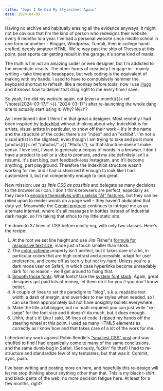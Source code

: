```yaml
---
title: "Oops I Re-Did My Stylesheet Again"
date: 2024-04-09
---
```

Having no archive and habitually erasing all the evidence anyways, it might not be obvious that I'm the kind of person who redesigns their website every 6 months to a year. I've had a personal website since middle school in one form or another - Blogger, Wordpress, Tumblr, then in college hand-crafted, deeply amateur HTML. We're way past the ship of Theseus at this point, past sports car getting rebuilt in the garage; it's some kind of mania.

The truth is I'm not an amazing coder or web designer, but I'm addicted to the immediate results. The other forms of creativity I engage in – mainly writing – take time and headspace, but web coding is the equivalent of making with my hands. I used to have to compulsively hammer the keyboard shortcut to refresh, like a monkey before tools; now I use [Hugo](https://gohugo.io/) and it knows how to deliver that drug right to me every time I save.

So yeah, I re-did my website again, not [even a month]({{< ref "/notes/2024-03-17/" >}} "2024-03-17") after re-launching the whole dang site to actually start using it. Why? *WHY?*

As I mentioned I don't think I'm that great a designer. Most recently I had been inspired by [Indexhibit](https://indexhibit.org/) without thinking about why. Indexhibit is for artists, visual artists in particular, to show off their work – it's in the name and the structure of the code: there's an "index" and an "exhibit". I'm not a visual artist in the slightest, even though I am trying to take and post more [photos]({{< ref "/photos/" >}} "Photos"), so that structure doesn't make sense. I love text, I want to generate a corpus of words in a browser. I don't have a product to sell or a vibe to promote, and my site definitely isn't a resumé. It's part blog, part feedback-less Instagram, and it'll become anything, part playground. Therefore the Indexhibit structure wasn't working for me, and I had customized it enough to look like I had customized it, but not competently enough to look great.

New mission: *use as little CSS as possible* and delegate as many decisions to the browser as I can. I don't think browsers are perfect, especially as they race to [engorge themselves with useless "AI" features](https://keith.is/posts/souring-on-arc-browser/), but they can be relied upon to render words on a page well – they haven't abdicated that duty yet. Meanwhile the [Gemini protocol](https://geminiquickst.art/) continues to intrigue me as an alternate internet, where it's all messages in bottles instead of industrial dark magic, so I'm taking that ethos to my little static site.

I'm down to 37 lines of CSS before minify-ing, with only two classes. Here's the recipe:

1. At the root we set line height and use Jim Fisher's [formula for responsive text size](https://jameshfisher.com/2024/03/12/a-formula-for-responsive-font-size/), made just a touch smaller than stock.
2. The [color-scheme](https://developer.mozilla.org/en-US/docs/Web/CSS/color-scheme) property isn't perfect, but it takes care of a lot, in particular colors that are high contrast and accessible, adapt for user preference, and come off as tech-y but not try-hard. Unless you're a dark mode user on Safari, in which case hyperlinks become unreadably dark for no reason - we'll get around to fixing that.
3. [Smooth those fonts](https://developer.mozilla.org/en-US/docs/Web/CSS/font-smooth). What fonts? Use the [system font stack](https://systemfontstack.com/). Again, great designers got paid lots of money, let them do it for you if you don't know better.
4. A couple of lines to set the paradigm to "blog", a.k.a. readable text width, a dash of margin, and overrides to nav styles when needed, so I can use them appropriately but not have unsightly bullets everywhere.
5. Make the title a bit bigger, but no math required: you can just write "xx-large" for the font size and it doesn't do much, but it does enough.
5. Uhhh, that's it! Like I said, 36 lines of code. I ripped my hands off the steering wheel at this point. I used as many HTML5 elements as correctly as I know how and that takes care of a lot of the work for me.

I checked my work against Robin Rendle's ["smallest CSS" post](https://robinrendle.com/notes/the-smallest-css/) and was chuffed to find I had organically come to many of the same conclusions, and the same dumb bug in Safari. (Seriously, fuckin' fix that!) I had to re-structure and standardize few of my templates, but that was it. Commit, sync, push.

I've been writing and posting more on here, and hopefully this re-design will let me stop thinking about anything other than that. This is my black t-shirt and black pants of the web; no more decision fatigue here. At least for a few months, right?
